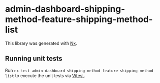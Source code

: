 # admin-dashboard-shipping-method-feature-shipping-method-list

This library was generated with [Nx](https://nx.dev).

## Running unit tests

Run `nx test admin-dashboard-shipping-method-feature-shipping-method-list` to execute the unit tests via [Vitest](https://vitest.dev/).
